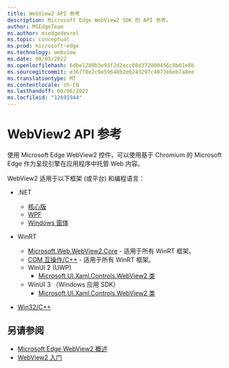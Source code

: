 ```yaml
---
title: WebView2 API 参考
description: Microsoft Edge WebView2 SDK 的 API 参考。
author: MSEdgeTeam
ms.author: msedgedevrel
ms.topic: conceptual
ms.prod: microsoft-edge
ms.technology: webview
ms.date: 08/03/2022
ms.openlocfilehash: 6dbe1289b3e93f2d2ecc08d372000456c8b01e8b
ms.sourcegitcommit: e367f0e2c9e59648b2e6243297c4073ebeb7a8ee
ms.translationtype: MT
ms.contentlocale: zh-CN
ms.lasthandoff: 08/06/2022
ms.locfileid: "12691944"
---
```

# <a name="webview2-api-reference"></a>WebView2 API 参考

使用 Microsoft Edge WebView2 控件，可以使用基于 Chromium 的 Microsoft Edge 作为呈现引擎在应用程序中托管 Web 内容。

WebView2 适用于以下框架 (或平台) 和编程语言：

*  .NET
   * [核心版](/dotnet/api/microsoft.web.webview2.core)
   * [WPF](/dotnet/api/microsoft.web.webview2.wpf)
   * [Windows 窗体](/dotnet/api/microsoft.web.webview2.winforms)

*  WinRT
   * [Microsoft.Web.WebView2.Core](/microsoft-edge/webview2/reference/winrt/microsoft_web_webview2_core/index) - 适用于所有 WinRT 框架。
   * [COM 互操作/C++](/microsoft-edge/webview2/reference/winrt/interop/index) - 适用于所有 WinRT 框架。
   *  WinUI 2 (UWP)
      * [Microsoft.UI.Xaml.Controls.WebView2 类](/windows/winui/api/microsoft.ui.xaml.controls.webview2)
   *  WinUI 3 （Windows 应用 SDK）
      * [Microsoft.UI.Xaml.Controls.WebView2 类](/windows/windows-app-sdk/api/winrt/microsoft.ui.xaml.controls.webview2)

* [Win32/C++](/microsoft-edge/webview2/reference/win32/index)


<!-- ====================================================================== -->
## <a name="see-also"></a>另请参阅

* [Microsoft Edge WebView2 概述](index.md)
* [WebView2 入门](get-started/get-started.md)
